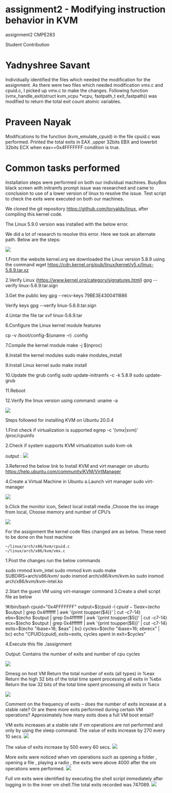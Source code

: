 # assignment2 - Modifying instruction behavior in KVM
assignment2 CMPE283

Student Contribution

Yadnyshree Savant
=================
  Individually identified the files which needed the modification for the assignment.
  As there were two files which needed modification vmx.c and cpuid.c, I picked up vmx.c to make the changes.
  Following function (vmx_handle_exit(struct kvm_vcpu *vcpu, fastpath_t exit_fastpath)) was modified to return the total exit count atomic variables.
  
Praveen Nayak
=============
  Modifications to the function (kvm_emulate_cpuid) in the file cpuid.c was performed.
  Printed the total exits in EAX ,upper 32bits EBX and lowerbit 32bits ECX when eax==0x4FFFFFFF condition is true.


Common tasks performed
======================
Installation steps were performed on both our individual machines.
BusyBox black screen with initramfs prompt issue was researched and came to conclusion to use of a lower version of linux to resolve the issue.
Test script to check the exits were executed on both our machines.

  


We cloned the git repository https://github.com/torvalds/linux, after compiling this kernel code. 

The Linux 5.9.0 version was installed with the below error.


We did a lot of research to resolve this error.
Here we took an alternate path. Below are the steps:

![](images/Picture1.png)

1.From the website kernel.org we downloaded the Linux version 5.8.9 using the command
wget https://cdn.kernel.org/pub/linux/kernel/v5.x/linux-5.8.9.tar.xz

2.Verify Linux (https://www.kernel.org/category/signatures.html)
gpg --verify linux-5.6.9.tar.sign

3.Get the public key
gpg --recv-keys 79BE3E4300411886

Verify keys
gpg --verify linux-5.6.9.tar.sign

4.Untar the file 
 	tar xvf linux-5.6.9.tar

6.Configure the Linux kernel module features

cp -v /boot/config-$(uname -r) .config

7.Compile the kernel module
make -j $(nproc)

8.Install the kernel modules
sudo make modules_install

9.Install Linux kernel
sudo make install

10.Update the grub config
sudo update-initramfs -c -k 5.8.9
     	sudo update-grub

11.Reboot

12.Verify the linux version using command: 
uname -a

![](images/Picture2.png)


  Steps followed for installing KVM on Ubuntu 20.0.4

1.First check if virtualization is supported
	egrep -c '(vmx|svm)' /proc/cpuinfo



2.Check if system supports KVM virtualization
	sudo kvm-ok

output :
![](images/Picture3.png)


3.Referred the below link to Install KVM and virt manager on ubuntu 
https://help.ubuntu.com/community/KVM/VirtManager

4.Create a Virtual Machine in Ubuntu
a.Launch virt manager
sudo virt-manager

![](images/Picture4.png)

b.Click the monitor icon, Select local install media ,Choose the iso image from local, Choose memory and number of CPU’s

![](images/Picture5.png)

For the assignment the kernel code files changed are as below. These need to be done on the host machine

	~/linux/arch/x86/kvm/cpuid.c
	~/linux/arch/x86/kvm/vmx.c

1.Post the changes run the below commands

sudo rmmod kvm_intel
sudo rmmod kvm
sudo make SUBDIRS=arch/x86/kvm/
sudo insmod arch/x86/kvm/kvm.ko
sudo insmod arch/x86/kvm/kvm-intel.ko

2.Start the guest VM using virt-manager command
3.Create a shell script file as below

!#/bin/bash
cpuid="0x4FFFFFFF" output=$(cpuid -l $cpuid -1)
eax=$(echo $output | grep 0x4fffffff | awk '{print toupper($4)}' | cut -c7-14)
ebx=$(echo $output | grep 0x4fffffff | awk '{print toupper($5)}' | cut -c7-14)
ecx=$(echo $output | grep 0x4fffffff | awk '{print toupper($6)}' | cut -c7-14)
exits=$(echo "ibase=16; $eax" | bc) cycles=$(echo "ibase=16; $ebx$ecx" | bc)
echo "CPUID($cpuid), exits=$exits, cycles spent in exit=$cycles"

4.Execute this file 
 ./assignment
 
 Output:
Contains the number of exits and number of cpu cycles

![](images/Picture6.png)

Dmesg on host VM
Return the total number of exits (all types) in %eax
Return the high 32 bits of the total time spent processing all exits in %ebx
Return the low 32 bits of the total time spent processing all exits in %ecx

![](images/Picture8.png)


Comment on the frequency of exits – does the number of exits increase at a stable rate? Or are there more exits performed during certain VM operations? Approximately how many exits does a full VM boot entail?


VM exits increases at a stable rate if vm operations are not performed and only by using the sleep command.
The value of exits increase by 270 every 10 secs.
![](images/Picture9.png)

The value of exits increase by 500 every 60 secs.
![](images/Pciture10.png)

More exits were noticed when vm operations such as opening a folder , opening a file , playing a radio , the exits were above 4000 after the vm operations were performed.
![](images/Picture11.png)

Full vm exits were identified by executing the shell script immediately after logging in to the inner vm shell.The total exits recorded was 747089.
![](images/Picture6.png)















